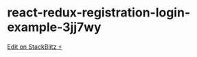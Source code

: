 # react-redux-registration-login-example-3jj7wy

[Edit on StackBlitz ⚡️](https://stackblitz.com/edit/react-redux-registration-login-example-3jj7wy)